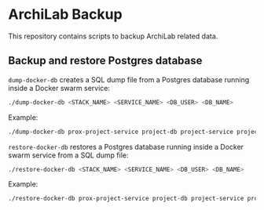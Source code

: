 # ArchiLab Backup

This repository contains scripts to backup ArchiLab related data.

## Backup and restore Postgres database

`dump-docker-db` creates a SQL dump file from a Postgres database running inside a Docker swarm service:

```bash
./dump-docker-db <STACK_NAME> <SERVICE_NAME> <DB_USER> <DB_NAME>
```

Example:

```bash
./dump-docker-db prox-project-service project-db project-service project-db
```

`restore-docker-db` restores a Postgres database running inside a Docker swarm service from a SQL dump file:

```bash
./restore-docker-db <STACK_NAME> <SERVICE_NAME> <DB_USER> <DB_NAME>
```

Example:

```bash
./restore-docker-db prox-project-service project-db project-service project-db
```
